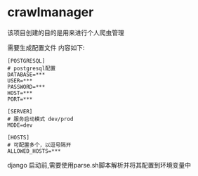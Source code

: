 # crawlmanager
该项目创建的目的是用来进行个人爬虫管理

需要生成配置文件
内容如下:
```
[POSTGRESQL]
# postgresql配置
DATABASE=***
USER=***
PASSWORD=***
HOST=***
PORT=***

[SERVER]
# 服务启动模式 dev/prod
MODE=dev

[HOSTS]
# 可配置多个，以逗号隔开
ALLOWED_HOSTS=***
```
django 启动前,需要使用parse.sh脚本解析并将其配置到环境变量中
